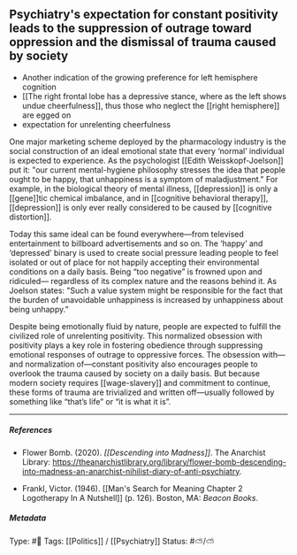 ## Psychiatry's expectation for constant positivity leads to the suppression of outrage toward oppression and the dismissal of trauma caused by society  # 

- Another indication of the growing preference for left hemisphere cognition
- [[The right frontal lobe has a depressive stance, where as the left shows undue cheerfulness]], thus those who neglect the [[right hemisphere]] are egged on
- expectation for unrelenting cheerfulness

One major marketing scheme deployed by the pharmacology industry is the social construction of an ideal emotional state that every ‘normal’ individual is expected to experience. As the psychologist [[Edith Weisskopf-Joelson]] put it: "our current mental-hygiene philosophy stresses the idea that people ought to be happy, that unhappiness is a symptom of maladjustment." For example, in the biological theory of mental illness, [[depression]] is only a [[gene]]tic chemical imbalance, and in [[cognitive behavioral therapy]], [[depression]] is only ever really considered to be caused by [[cognitive distortion]].

Today this same ideal can be found everywhere—from televised entertainment to billboard advertisements and so on. The ‘happy’ and ‘depressed’ binary is used to create social pressure leading people to feel isolated or out of place for not happily accepting their environmental conditions on a daily basis. Being “too negative” is frowned upon and ridiculed— regardless of its complex nature and the reasons behind it. As Joelson states: "Such a value system might be responsible for the fact that the burden of unavoidable unhappiness is increased by unhappiness about being unhappy.”

Despite being emotionally fluid by nature, people are expected to fulfill the civilized role of unrelenting positivity. This normalized obsession with positivity plays a key role in fostering obedience through suppressing emotional responses of outrage to oppressive forces. The obsession with—and normalization of—constant positivity also encourages people to overlook the trauma caused by society on a daily basis. But because modern society requires [[wage-slavery]] and commitment to continue, these forms of trauma are trivialized and written off—usually followed by something like “that’s life” or “it is what it is”.

___

##### References

- Flower Bomb. (2020). _[[Descending into Madness]]_. The Anarchist Library: https://theanarchistlibrary.org/library/flower-bomb-descending-into-madness-an-anarchist-nihilist-diary-of-anti-psychiatry.

- Frankl, Victor. (1946). [[Man's Search for Meaning Chapter 2 Logotherapy In A Nutshell]] (p. 126). Boston, MA: _Beacon Books_.

##### Metadata

Type: #🔴 
Tags: [[Politics]] / [[Psychiatry]]
Status: #⛅️/⛅️ 